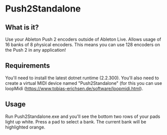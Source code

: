 # Push2Standalone

## What is it?
Use your Ableton Push 2 encoders outside of Ableton Live. Allows usage of 16 banks of 8 physical encoders. This means you can use 128 encoders on the Push 2 in any application!

## Requirements
You'll need to install the latest dotnet runtime (2.2.300). You'll also need to create a virtual MIDI device named "Push2Standalone" (for this you can use loopMidi (https://www.tobias-erichsen.de/software/loopmidi.html).

## Usage
Run Push2Standalone.exe and you'll see the bottom two rows of your pads light up white. Press a pad to select a bank. The current bank will be highlighted orange.

